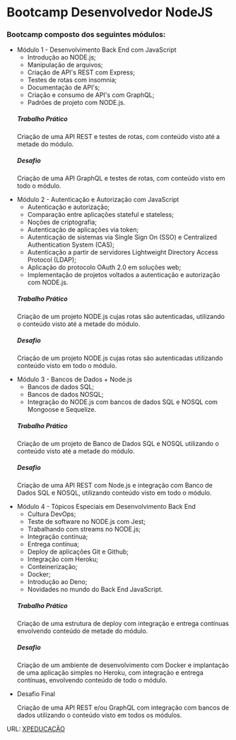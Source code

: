 # Bootcamp Desenvolvedor NodeJS

### Bootcamp composto dos seguintes módulos:

<ul>
<li>
  Módulo 1 - Desenvolvimento Back End com JavaScript
  <ul><li>Introdução ao NODE.js;&nbsp;</li><li>Manipulação de arquivos;</li><li>Criação de API's REST com Express;</li><li>Testes de rotas com insomnia;</li>       <li>Documentação de API's;</li><li>Criação e consumo de API's com GraphQL;</li><li>Padrões de projeto com NODE.js.</li></ul>
  <h5>Trabalho Prático</h5><p>Criação de uma API REST e testes de rotas, com conteúdo visto até a metade do módulo.</p>
  <h5>Desafio</h5><p>Criação de uma API GraphQL e testes de rotas, com conteúdo visto em todo o módulo.</p>
</li>
<li>Módulo 2 - Autenticação e Autorização com JavaScript
  <ul><li>Autenticação e autorização;</li><li>Comparação entre aplicações stateful e stateless;</li><li>Noções de criptografia;</li>   <li>Autenticação de aplicações via token;</li><li>Autenticação de sistemas via Single Sign On (SSO) e Centralized Authentication System (CAS);</li>               <li>Autenticação a partir de servidores Lightweight Directory Access Protocol (LDAP);</li><li>Aplicação do protocolo OAuth 2.0 em soluções web;</li>               <li>Implementação de projetos voltados a autenticação e autorização com NODE.js.</li></ul>
<h5>Trabalho Prático</h5><p>Criação de um projeto NODE.js cujas rotas são autenticadas, utilizando o conteúdo visto até a metade do módulo.</p>
  <h5>Desafio</h5><p>Criação de um projeto NODE.js cujas rotas são autenticadas utilizando conteúdo visto em todo o módulo.</p>

</li>
<li>Módulo 3 - Bancos de Dados + Node.js
<ul><li>Bancos de dados SQL;</li><li>Bancos de dados NOSQL;</li><li>Integração do NODE.js com bancos de dados SQL e NOSQL com Mongoose e Sequelize.</li></ul>
<h5>Trabalho Prático</h5><p>Criação de um projeto de Banco de Dados SQL e NOSQL utilizando o conteúdo visto até a metade do módulo.</p>
  <h5>Desafio</h5><p>Criação de uma API REST com Node.js e integração com Banco de Dados SQL e NOSQL, utilizando conteúdo visto em todo o módulo.</p>
</li>
<li>Módulo 4 - Tópicos Especiais em Desenvolvimento Back End
<ul><li>Cultura DevOps;</li><li>Teste de software no NODE.js com Jest;</li><li>Trabalhando com streams no NODE.js;</li><li>Integração contínua;</li><li>Entrega contínua;</li><li>Deploy de aplicações Git e Github;</li><li>Integração com Heroku;</li><li>Conteinerização;</li><li>Docker;</li><li>Introdução ao Deno;</li><li>Novidades no mundo do Back End JavaScript.</li></ul>
<h5>Trabalho Prático</h5><p>Criação de uma estrutura de deploy com integração e entrega contínuas envolvendo conteúdo de metade do módulo.</p>
  <h5>Desafio</h5><p>Criação de um ambiente de desenvolvimento com Docker e implantação de uma aplicação simples no Heroku, com integração e entrega contínuas, envolvendo conteúdo de todo o módulo.</p>
</li>

<li>Desafio Final
<p>Criação de uma API REST e/ou GraphQL com integração com bancos de dados utilizando o conteúdo visto em todos os módulos.</p>
</li>
</ul>

URL: [XPEDUCAÇÃO](https://www.xpeducacao.com.br/bootcamp/desenvolvedor-node-js)
